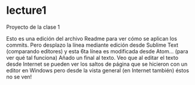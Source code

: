 # lecture1
Proyecto de la clase 1

Esto es una edición del archivo Readme
para ver cómo se aplican los commits.
Pero desplazo la línea mediante edición desde Sublime Text (comparando editores)
y esta 6ta línea es modificada desde Atom... (para ver qué tal funciona)
Añado un final al texto.
Veo que al editar el texto desde Internet se pueden ver los saltos de página que se hicieron con un editor en Windows
pero desde la vista general (en Internet también) éstos no se ven!
